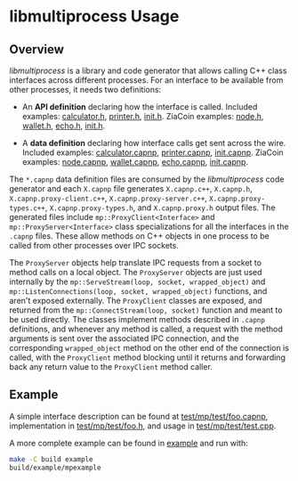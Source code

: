 # libmultiprocess Usage

## Overview

_libmultiprocess_ is a library and code generator that allows calling C++ class interfaces across different processes. For an interface to be available from other processes, it needs two definitions:

- An **API definition** declaring how the interface is called. Included examples: [calculator.h](https://github.com/ziacoin-core/libmultiprocess/blob/master/example/calculator.h), [printer.h](https://github.com/ziacoin-core/libmultiprocess/blob/master/example/printer.h), [init.h](https://github.com/ziacoin-core/libmultiprocess/blob/master/example/init.h). ZiaCoin examples: [node.h](https://github.com/ryanofsky/ziacoin/blob/ipc-export/src/interfaces/node.h), [wallet.h](https://github.com/ryanofsky/ziacoin/blob/ipc-export/src/interfaces/wallet.h), [echo.h](https://github.com/ryanofsky/ziacoin/blob/ipc-export/src/interfaces/echo.h), [init.h](https://github.com/ryanofsky/ziacoin/blob/ipc-export/src/interfaces/init.h).

- A **data definition** declaring how interface calls get sent across the wire. Included examples: [calculator.capnp](https://github.com/ziacoin-core/libmultiprocess/blob/master/example/calculator.capnp), [printer.capnp](https://github.com/ziacoin-core/libmultiprocess/blob/master/example/printer.capnp), [init.capnp](https://github.com/ziacoin-core/libmultiprocess/blob/master/example/init.capnp). ZiaCoin examples: [node.capnp](https://github.com/ryanofsky/ziacoin/blob/ipc-export/src/ipc/capnp/node.capnp), [wallet.capnp](https://github.com/ryanofsky/ziacoin/blob/ipc-export/src/ipc/capnp/wallet.capnp), [echo.capnp](https://github.com/ryanofsky/ziacoin/blob/ipc-export/src/ipc/capnp/echo.capnp), [init.capnp](https://github.com/ryanofsky/ziacoin/blob/ipc-export/src/ipc/capnp/init.capnp).

The `*.capnp` data definition files are consumed by the _libmultiprocess_ code generator and each `X.capnp` file generates `X.capnp.c++`, `X.capnp.h`, `X.capnp.proxy-client.c++`, `X.capnp.proxy-server.c++`, `X.capnp.proxy-types.c++`, `X.capnp.proxy-types.h`, and `X.capnp.proxy.h` output files. The generated files include `mp::ProxyClient<Interface>` and `mp::ProxyServer<Interface>` class specializations for all the interfaces in the `.capnp` files. These allow methods on C++ objects in one process to be called from other processes over IPC sockets.

The `ProxyServer` objects help translate IPC requests from a socket to method calls on a local object. The `ProxyServer` objects are just used internally by the `mp::ServeStream(loop, socket, wrapped_object)` and `mp::ListenConnections(loop, socket, wrapped_object)` functions, and aren't exposed externally. The `ProxyClient` classes are exposed, and returned from the `mp::ConnectStream(loop, socket)` function and meant to be used directly. The classes implement methods described in `.capnp` definitions, and whenever any method is called, a request with the method arguments is sent over the associated IPC connection, and the corresponding `wrapped_object` method on the other end of the connection is called, with the `ProxyClient` method blocking until it returns and forwarding back any return value to the `ProxyClient` method caller.

## Example

A simple interface description can be found at [test/mp/test/foo.capnp](../test/mp/test/foo.capnp), implementation in [test/mp/test/foo.h](../test/mp/test/foo.h), and usage in [test/mp/test/test.cpp](../test/mp/test/test.cpp).

A more complete example can be found in [example](../example/) and run with:

```sh
make -C build example
build/example/mpexample
```
